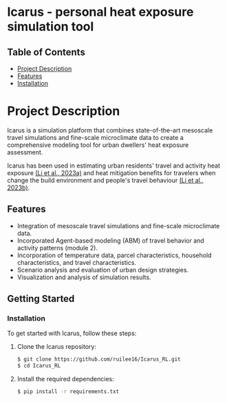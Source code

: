 # Icarus - personal heat exposure simulation tool

## Table of Contents

- [Project Description](#Project_Description)
- [Features](#Features)
- [Installation](#Installation)

# Project Description

Icarus is a simulation platform that combines state-of-the-art mesoscale travel simulations and fine-scale microclimate 
data to create a comprehensive modeling tool for urban dwellers' heat exposure assessment.

Icarus has been used in estimating urban residents' travel and activity heat exposure <a href="https://www.sciencedirect.com/science/article/pii/S1361920922003741"> (Li et al., 2023a)</a>
and heat mitigation benefits for travelers when change the build environment and people's travel behaviour <a href="https://www.frontiersin.org/articles/10.3389/frsc.2023.1129388/full"> (Li et al., 2023b)</a>.

## Features

- Integration of mesoscale travel simulations and fine-scale microclimate data.
- Incorporated Agent-based modeling (ABM) of travel behavior and activity patterns (module 2).
- Incorporation of temperature data, parcel characteristics, household characteristics, and travel characteristics.
- Scenario analysis and evaluation of urban design strategies.
- Visualization and analysis of simulation results.

## Getting Started

### Installation

To get started with Icarus, follow these steps:

1. Clone the Icarus repository:

   ```bash
   $ git clone https://github.com/ruilee16/Icarus_RL.git
   $ cd Icarus_RL

2. Install the required dependencies:

   ```bash
   $ pip install -r requirements.txt


   
